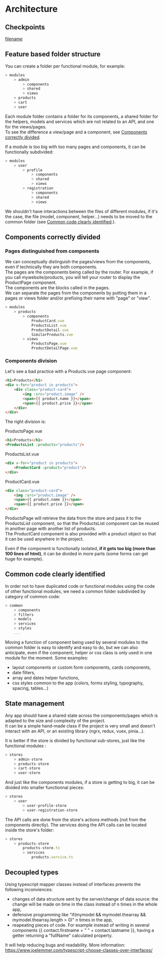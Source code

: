 # Architecture

## Checkpoints
[filename](./architecture.checkpoints.md ':include')

## Feature based folder structure

You can create a folder per functional module, for example:

```js
> modules
    > admin
        > components
        > shared
        > views
    > products
    > cart
    > user
```

Each module folder contains a folder for its components, a shared folder for the helpers, models and services which are not related to an API, and one for the views/pages.<br>
To see the difference a view/page and a component, see <a href="architecture.md?id=components-correctly-divided">Components correctly divided</a>.

If a module is too big with too many pages and components, it can be functionally subdivided:

```js
> modules
    > user
        > profile
            > components
            > shared
            > views
        > registration
            > components
            > shared
            > views
```

We shouldn't have interactions between the files of different modules, if it's the case, the file (model, component, helper...) needs to be moved to the common folder (see <a href="architecture.md?id=common-code-clearly-identified">Common code clearly identified</a>.).

## Components correctly divided
### Pages distinguished from components 

We can conceptually distinguish the pages/views from the components, even if technically they are both components.<br>
The pages are the components being called by the router.
For example, if you call mywebsite/products, you will tell your router to display the ProductPage component.<br>
The components are the blocks called in the pages.<br>
We can separate the pages from the components by putting them in a pages or views folder and/or prefixing their name with "page" or "view".

```js
> modules
    > products
        > components
            ProductCard.vue
            ProductsList.vue
            ProductDetail.vue
            SimilarProducts.vue
        > views
            ProductsPage.vue
            ProductDetailPage.vue
```

### Components division

Let's see a bad practice with a Products.vue page component: 

```html
<h1>Products</h1>
<div v-for="product in products">
    <div class="product-card">
        <img :src="product.image" />
        <span>{{ product.name }}</span>
        <span>{{ product.price }}</span>
    </div>
</div>
```

The right division is:

ProductsPage.vue
```html
<h1>Products</h1>
<ProductsList :products="products"/>
```

ProductsList.vue
```html
<div v-for="product in products">
    <ProductCard :product="product"/>
</div>
```

ProductCard.vue
```html
<div class="product-card">
    <img :src="product.image" />
    <span>{{ product.name }}</span>
    <span>{{ product.price }}</span>
</div>
```

ProductsPage will retrieve the data from the store and pass it to the ProductsList component, so that the ProductsList component can be reused in another page with another list of products.<br>
The ProductCard component is also provided with a product object so that it can be used anywhere in the project.

Even if the component is functionally isolated, <b>if it gets too big (more than 100 lines of html)</b>, it can be divided in more parts (some forms can get huge for example).

## Common code clearly identified

In order not to have duplicated code or functional modules using the code of other functional modules, we need a common folder subdivided by category of common code:

```js
> common
    > components
    > filters
    > models
    > services
    > styles
    ...
```

Moving a function of component being used by several modules to the common folder is easy to identify and easy to do, but we can also anticipate, even if the component, helper or css class is only used in one module for the moment. Some examples:
- layout components or custom form components, cards components,
- date filters,
- array and dates helper functions,
- css styles common to the app (colors, forms styling, typography, spacing, tables...)

## State management

Any app should have a shared state across the components/pages which is adapted to the size and complexity of the project.<br>
It can be a simple hand-made class if the project is very small and doesn't interact with an API, or an existing library (ngrx, redux, vuex, pinia...).

It is better if the store is divided by functional sub-stores, just like the functional modules :

```js
> stores
    > admin-store
    > products-store
    > cart-store
    > user-store
```

And just like the components modules, if a store is getting to big, it can be divided into smaller functionnal pieces:

```js
> stores
    > user
        > user-profile-store
        > user-registration-store
```

The API calls are done from the store's actions methods (not from the components directly).
The services doing the API calls can be located inside the store's folder:

```js
> stores
    > products-store
        products-store.ts
        > services
            products.service.ts
```

## Decoupled types

Using typescript mapper classes instead of interfaces prevents the following inconviences:
- changes of data structure sent by the server/change of data source: the change will be made on time in the class instead of n times in the whole app,
- defensive programming like "if(mymodel && mymodel.thearray && mymodel.thearray.length > 0)" n times in the app,
- reapeating pieces of code. For example instead of writing in several components {{ contact.firstname + " " + contact.lastname }}, having a getter returning a "fullName" calculated property.

It will help reducing bugs and readability.
More information: https://www.joelemmer.com/typescript-choose-classes-over-interfaces/
